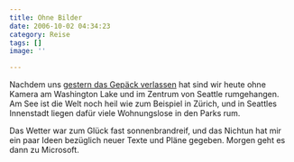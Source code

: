 ```yaml
---
title: Ohne Bilder
date: 2006-10-02 04:34:23
category: Reise
tags: []
image: ''

---
```


Nachdem uns [gestern das Gepäck verlassen](http://www.misantropolis.de/2006/10/schlaflos-in-seattle) hat sind wir heute ohne Kamera am Washington Lake und im Zentrum von Seattle rumgehangen. Am See ist die Welt noch heil wie zum Beispiel in Zürich, und in Seattles Innenstadt liegen dafür viele Wohnungslose in den Parks rum.  

  

Das Wetter war zum Glück fast sonnenbrandreif, und das Nichtun hat mir ein paar Ideen bezüglich neuer Texte und Pläne gegeben. Morgen geht es dann zu Microsoft.
